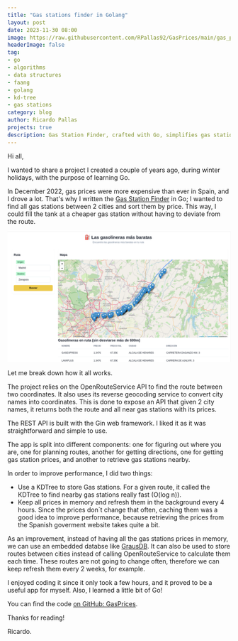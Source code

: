 ```yaml
---
title: "Gas stations finder in Golang"
layout: post
date: 2023-11-30 08:00
image: https://raw.githubusercontent.com/RPallas92/GasPrices/main/gas_prices_ui.png
headerImage: false
tag:
- go
- algorithms
- data structures
- faang
- golang
- kd-tree
- gas stations
category: blog
author: Ricardo Pallas
projects: true
description: Gas Station Finder, crafted with Go, simplifies gas station searches with smart features and efficient architecture.
---
```


Hi all,

I wanted to share a project I created a couple of years ago, during winter holidays, with the purpose of learning Go.

In December 2022, gas prices were more expensive than ever in Spain, and I drove a lot. That's why I written the [Gas Station Finder](https://github.com/RPallas92/GasPrices) in Go; I wanted to find all gas stations between 2 cities and sort them by price. This way, I could fill the tank at a cheaper gas station without having to deviate from the route.

![Sample UI for Gas Stations service](https://raw.githubusercontent.com/RPallas92/GasPrices/main/gas_prices_ui.png)

Let me break down how it all works.

The project relies on the OpenRouteService API to find the route between two coordinates. It also uses its reverse geocoding service to convert city names into coordinates. This is done to expose an API that given 2 city names, it returns both the route and all near gas stations with its prices.

The REST API is built with the Gin web framework. I liked it as it was straightforward and simple to use.

The app is split into different components: one for figuring out where you are, one for planning routes, another for getting directions, one for getting gas station prices, and another to retrieve gas stations nearby.

In order to improve performance, I did two things:
- Use a KDTree to store Gas stations. For a given route, it called the KDTree to find nearby gas stations really fast (O(log n)).
- Keep all prices in memory and refresh them in the background every 4 hours. Since the prices don´t change that often, caching them was a good idea to improve performance, because retrieving the prices from the Spanish goverment website takes quite a bit.

As an improvement, instead of having all the gas stations prices in memory, we can use an embedded databse like [GrausDB](https://github.com/RPallas92/GrausDB). It can also be used to store routes between cities instead of calling OpenRouteService to calculate them each time. These routes are not going to change often, therefore we can keep refresh them every 2 weeks, for example.


I enjoyed coding it since it only took a few hours, and it proved to be a useful app for myself. Also, I learned a little bit of Go!

You can find the code [on GitHub: GasPrices](https://github.com/RPallas92/GasPrices).

Thanks for reading!

Ricardo.